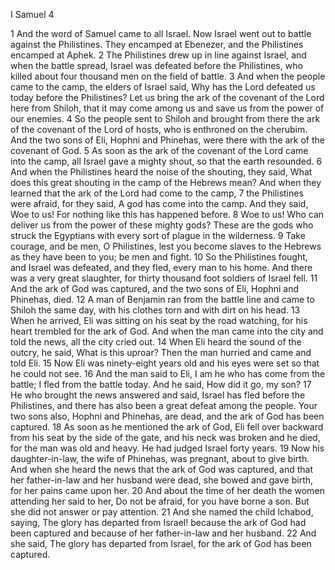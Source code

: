 I Samuel 4

1	And the word of Samuel came to all Israel. Now Israel went out to battle against the Philistines. They encamped at Ebenezer, and the Philistines encamped at Aphek.
2	The Philistines drew up in line against Israel, and when the battle spread, Israel was defeated before the Philistines, who killed about four thousand men on the field of battle.
3	And when the people came to the camp, the elders of Israel said, Why has the Lord defeated us today before the Philistines? Let us bring the ark of the covenant of the Lord here from Shiloh, that it may come among us and save us from the power of our enemies.
4	So the people sent to Shiloh and brought from there the ark of the covenant of the Lord of hosts, who is enthroned on the cherubim. And the two sons of Eli, Hophni and Phinehas, were there with the ark of the covenant of God.
5	As soon as the ark of the covenant of the Lord came into the camp, all Israel gave a mighty shout, so that the earth resounded.
6	And when the Philistines heard the noise of the shouting, they said, What does this great shouting in the camp of the Hebrews mean? And when they learned that the ark of the Lord had come to the camp,
7	the Philistines were afraid, for they said, A god has come into the camp. And they said, Woe to us! For nothing like this has happened before.
8	Woe to us! Who can deliver us from the power of these mighty gods? These are the gods who struck the Egyptians with every sort of plague in the wilderness.
9	Take courage, and be men, O Philistines, lest you become slaves to the Hebrews as they have been to you; be men and fight.
10	So the Philistines fought, and Israel was defeated, and they fled, every man to his home. And there was a very great slaughter, for thirty thousand foot soldiers of Israel fell.
11	And the ark of God was captured, and the two sons of Eli, Hophni and Phinehas, died.
12	A man of Benjamin ran from the battle line and came to Shiloh the same day, with his clothes torn and with dirt on his head.
13	When he arrived, Eli was sitting on his seat by the road watching, for his heart trembled for the ark of God. And when the man came into the city and told the news, all the city cried out.
14	When Eli heard the sound of the outcry, he said, What is this uproar? Then the man hurried and came and told Eli.
15	Now Eli was ninety-eight years old and his eyes were set so that he could not see.
16	And the man said to Eli, I am he who has come from the battle; I fled from the battle today. And he said, How did it go, my son?
17	He who brought the news answered and said, Israel has fled before the Philistines, and there has also been a great defeat among the people. Your two sons also, Hophni and Phinehas, are dead, and the ark of God has been captured.
18	As soon as he mentioned the ark of God, Eli fell over backward from his seat by the side of the gate, and his neck was broken and he died, for the man was old and heavy. He had judged Israel forty years.
19	Now his daughter-in-law, the wife of Phinehas, was pregnant, about to give birth. And when she heard the news that the ark of God was captured, and that her father-in-law and her husband were dead, she bowed and gave birth, for her pains came upon her.
20	And about the time of her death the women attending her said to her, Do not be afraid, for you have borne a son. But she did not answer or pay attention.
21	And she named the child Ichabod, saying, The glory has departed from Israel! because the ark of God had been captured and because of her father-in-law and her husband.
22	And she said, The glory has departed from Israel, for the ark of God has been captured.

